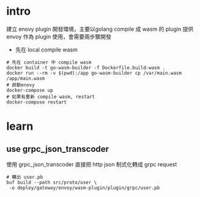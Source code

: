 # intro
建立 enovy plugin 開發環境，主要以golang compile 成 wasm 的 plugin 提供 envoy 作為 plugin 使用，會需要兩步驟開發
- 先在 local compile wasm
```shell
# 先在 container 中 compile wasm
docker build -t go-wasm-builder -f Dockerfile.build-wasm .
docker run --rm -v $(pwd):/app go-wasm-builder cp /var/main.wasm /app/main.wasm
# 啟動enovy
docker-compose up
# 如果有重新 compile wasm, restart
docker-compose restart
```

# learn
## use grpc_json_transcoder
使用 grpc_json_transcoder 直接把 http json 制式化轉成 grpc request
```shell
# 轉出 user.pb
buf build --path src/proto/user \
 -o deploy/gateway/envoy/wasm-plugin/plugin/grpc/user.pb

```